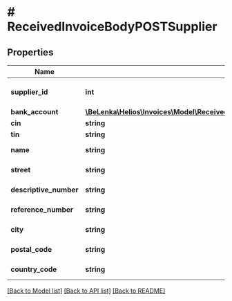 # # ReceivedInvoiceBodyPOSTSupplier

## Properties

Name | Type | Description | Notes
------------ | ------------- | ------------- | -------------
**supplier_id** | **int** | Systémové číslo dodavatele [TabCisOrg.ID] | [optional]
**bank_account** | [**\BeLenka\Helios\Invoices\Model\ReceivedInvoicesResultInvoicesInnerSupplierBankAccount**](ReceivedInvoicesResultInvoicesInnerSupplierBankAccount.md) |  | [optional]
**cin** | **string** | IČO [TabCisOrg.ICO] | [optional]
**tin** | **string** | DIČ [TabCisOrg.DIC] | [optional]
**name** | **string** | Název dodavatele [TabCisOrg.Nazev] | [optional]
**street** | **string** | Ulice [TabCisOrg.Ulice] | [optional]
**descriptive_number** | **string** | Číslo popisné [TabCisOrg.PopCislo] | [optional]
**reference_number** | **string** | Číslo orientační [TabCisOrg.OrCislo] | [optional]
**city** | **string** | Místo [TabCisOrg.Misto] | [optional]
**postal_code** | **string** | PSČ [TabCisOrg.PSC] | [optional]
**country_code** | **string** | ISO Kód země [TabCisOrg.IdZeme] | [optional]

[[Back to Model list]](../../README.md#models) [[Back to API list]](../../README.md#endpoints) [[Back to README]](../../README.md)
